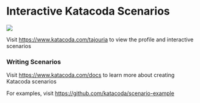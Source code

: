 # Interactive Katacoda Scenarios

[![](http://shields.katacoda.com/katacoda/tajouria/count.svg)](https://www.katacoda.com/tajouria "Get your profile on Katacoda.com")

Visit https://www.katacoda.com/tajouria to view the profile and interactive scenarios

### Writing Scenarios
Visit https://www.katacoda.com/docs to learn more about creating Katacoda scenarios

For examples, visit https://github.com/katacoda/scenario-example
